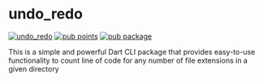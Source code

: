 # undo_redo
[![undo_redo](https://github.com/moasfar-javed/undo_redo/actions/workflows/dart.yml/badge.svg)](https://github.com/fluttercommunity/plus_plugins/actions/workflows/share_plus.yaml)
[![pub points](https://img.shields.io/pub/points/undo_redo?color=2E8B57&label=pub%20points)](https://pub.dev/packages/undo_redo/score)
[![pub package](https://img.shields.io/pub/v/undo_redo.svg)](https://pub.dev/packages/undo_redo)

This is a simple and powerful Dart CLI package that provides easy-to-use functionality to count line of code for any number of file extensions in a given directory

